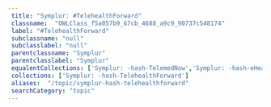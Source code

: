 ```yaml
--- 
 title: "Symplur: #TelehealthForward" 
 classname:  "OWLClass_f5a057b9_67cb_4688_a9c9_90737c548174" 
 label: "#TelehealthForward" 
 subclassname: "null" 
 subclasslabel: "null" 
 parentclassname: "Symplur" 
 parentclasslabel: "Symplur" 
 equalentCollections: ['Symplur: -hash-TelemedNow','Symplur: -hash-eHealth','Medigy: Ambulatory Live Video Telehealth','Medigy: Specialty Live Video Telehealth','Centers for Medicare & Medicaid Services (CMS): eHealth','Healthcare IT Today: Telemedicine & Remote Monitoring','Symplur: -hash-telehealth','Healthcare IT News: Telemedicine','Medigy: Telemedicine','Symplur: -hash-telehealthtech13','Symplur: -hash-telemedicine','Medigy: Health System Live Video Telehealth','Symplur: -hash-VirtualHealth','Symplur: -hash-PexipTelehealth'] 
 collections: ['Symplur: -hash-TelehealthForward']
 aliases:  "/topic/symplur-hash-telehealthforward"  
 searchCategory: "topic" 
---
```

